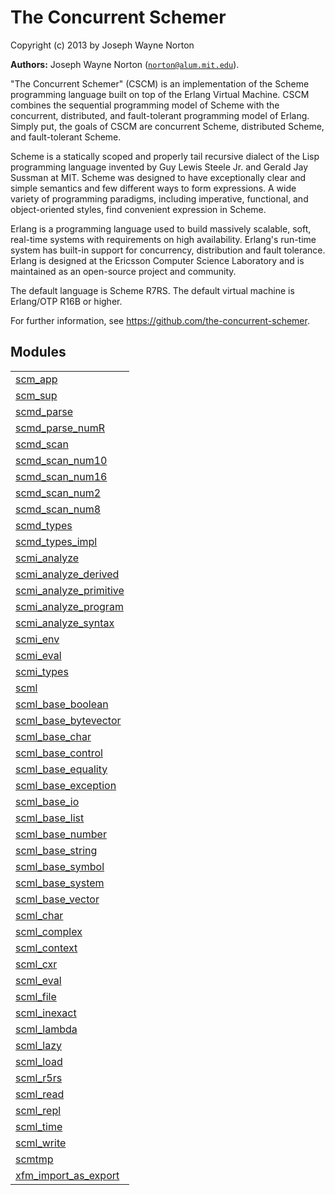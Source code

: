 

# The Concurrent Schemer #

Copyright (c) 2013 by Joseph Wayne Norton

__Authors:__ Joseph Wayne Norton ([`norton@alum.mit.edu`](mailto:norton@alum.mit.edu)).
<p>"The Concurrent Schemer" (CSCM) is an implementation of the Scheme
programming language built on top of the Erlang Virtual Machine.  CSCM
combines the sequential programming model of Scheme with the
concurrent, distributed, and fault-tolerant programming model of
Erlang.  Simply put, the goals of CSCM are concurrent Scheme,
distributed Scheme, and fault-tolerant Scheme.</p>
<p>Scheme is a statically scoped and properly tail recursive dialect of
the Lisp programming language invented by Guy Lewis Steele Jr. and
Gerald Jay Sussman at MIT.  Scheme was designed to have exceptionally
clear and simple semantics and few different ways to form expressions.
A wide variety of programming paradigms, including imperative,
functional, and object-oriented styles, find convenient expression in
Scheme.</p>
<p>Erlang is a programming language used to build massively scalable,
soft, real-time systems with requirements on high availability.
Erlang's run-time system has built-in support for concurrency,
distribution and fault tolerance.  Erlang is designed at the Ericsson
Computer Science Laboratory and is maintained as an open-source
project and community.</p>
<p>The default language is Scheme R7RS.  The default virtual machine is
Erlang/OTP R16B or higher.</p>
<p>For further information, see
<a href="https://github.com/the-concurrent-schemer">https://github.com/the-concurrent-schemer</a>.</p>


## Modules ##


<table width="100%" border="0" summary="list of modules">
<tr><td><a href="scm_app.md" class="module">scm_app</a></td></tr>
<tr><td><a href="scm_sup.md" class="module">scm_sup</a></td></tr>
<tr><td><a href="scmd_parse.md" class="module">scmd_parse</a></td></tr>
<tr><td><a href="scmd_parse_numR.md" class="module">scmd_parse_numR</a></td></tr>
<tr><td><a href="scmd_scan.md" class="module">scmd_scan</a></td></tr>
<tr><td><a href="scmd_scan_num10.md" class="module">scmd_scan_num10</a></td></tr>
<tr><td><a href="scmd_scan_num16.md" class="module">scmd_scan_num16</a></td></tr>
<tr><td><a href="scmd_scan_num2.md" class="module">scmd_scan_num2</a></td></tr>
<tr><td><a href="scmd_scan_num8.md" class="module">scmd_scan_num8</a></td></tr>
<tr><td><a href="scmd_types.md" class="module">scmd_types</a></td></tr>
<tr><td><a href="scmd_types_impl.md" class="module">scmd_types_impl</a></td></tr>
<tr><td><a href="scmi_analyze.md" class="module">scmi_analyze</a></td></tr>
<tr><td><a href="scmi_analyze_derived.md" class="module">scmi_analyze_derived</a></td></tr>
<tr><td><a href="scmi_analyze_primitive.md" class="module">scmi_analyze_primitive</a></td></tr>
<tr><td><a href="scmi_analyze_program.md" class="module">scmi_analyze_program</a></td></tr>
<tr><td><a href="scmi_analyze_syntax.md" class="module">scmi_analyze_syntax</a></td></tr>
<tr><td><a href="scmi_env.md" class="module">scmi_env</a></td></tr>
<tr><td><a href="scmi_eval.md" class="module">scmi_eval</a></td></tr>
<tr><td><a href="scmi_types.md" class="module">scmi_types</a></td></tr>
<tr><td><a href="scml.md" class="module">scml</a></td></tr>
<tr><td><a href="scml_base_boolean.md" class="module">scml_base_boolean</a></td></tr>
<tr><td><a href="scml_base_bytevector.md" class="module">scml_base_bytevector</a></td></tr>
<tr><td><a href="scml_base_char.md" class="module">scml_base_char</a></td></tr>
<tr><td><a href="scml_base_control.md" class="module">scml_base_control</a></td></tr>
<tr><td><a href="scml_base_equality.md" class="module">scml_base_equality</a></td></tr>
<tr><td><a href="scml_base_exception.md" class="module">scml_base_exception</a></td></tr>
<tr><td><a href="scml_base_io.md" class="module">scml_base_io</a></td></tr>
<tr><td><a href="scml_base_list.md" class="module">scml_base_list</a></td></tr>
<tr><td><a href="scml_base_number.md" class="module">scml_base_number</a></td></tr>
<tr><td><a href="scml_base_string.md" class="module">scml_base_string</a></td></tr>
<tr><td><a href="scml_base_symbol.md" class="module">scml_base_symbol</a></td></tr>
<tr><td><a href="scml_base_system.md" class="module">scml_base_system</a></td></tr>
<tr><td><a href="scml_base_vector.md" class="module">scml_base_vector</a></td></tr>
<tr><td><a href="scml_char.md" class="module">scml_char</a></td></tr>
<tr><td><a href="scml_complex.md" class="module">scml_complex</a></td></tr>
<tr><td><a href="scml_context.md" class="module">scml_context</a></td></tr>
<tr><td><a href="scml_cxr.md" class="module">scml_cxr</a></td></tr>
<tr><td><a href="scml_eval.md" class="module">scml_eval</a></td></tr>
<tr><td><a href="scml_file.md" class="module">scml_file</a></td></tr>
<tr><td><a href="scml_inexact.md" class="module">scml_inexact</a></td></tr>
<tr><td><a href="scml_lambda.md" class="module">scml_lambda</a></td></tr>
<tr><td><a href="scml_lazy.md" class="module">scml_lazy</a></td></tr>
<tr><td><a href="scml_load.md" class="module">scml_load</a></td></tr>
<tr><td><a href="scml_r5rs.md" class="module">scml_r5rs</a></td></tr>
<tr><td><a href="scml_read.md" class="module">scml_read</a></td></tr>
<tr><td><a href="scml_repl.md" class="module">scml_repl</a></td></tr>
<tr><td><a href="scml_time.md" class="module">scml_time</a></td></tr>
<tr><td><a href="scml_write.md" class="module">scml_write</a></td></tr>
<tr><td><a href="scmtmp.md" class="module">scmtmp</a></td></tr>
<tr><td><a href="xfm_import_as_export.md" class="module">xfm_import_as_export</a></td></tr></table>

